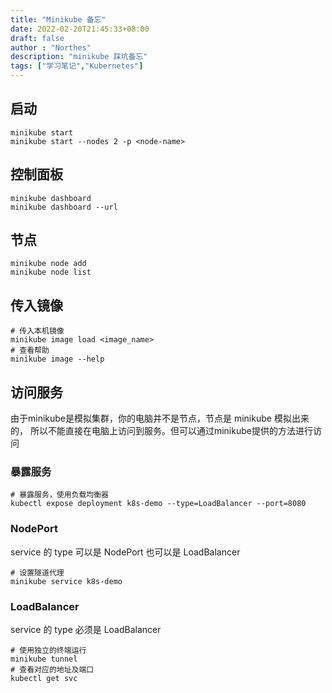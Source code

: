 ```yaml
---
title: "Minikube 备忘"
date: 2022-02-20T21:45:33+08:00
draft: false
author : "Northes"
description: "minikube 踩坑备忘"
tags: ["学习笔记","Kubernetes"]
---
```



## 启动
```shell
minikube start
minikube start --nodes 2 -p <node-name>
```

## 控制面板
```shell
minikube dashboard
minikube dashboard --url
```

## 节点
```shell
minikube node add
minikube node list
```

## 传入镜像
```shell
# 传入本机镜像
minikube image load <image_name>
# 查看帮助
minikube image --help
```

## 访问服务
由于minikube是模拟集群，你的电脑并不是节点，节点是 minikube 模拟出来的，
所以不能直接在电脑上访问到服务。但可以通过minikube提供的方法进行访问
### 暴露服务
```shell
# 暴露服务，使用负载均衡器
kubectl expose deployment k8s-demo --type=LoadBalancer --port=8080
```
### NodePort
service 的 type 可以是 NodePort 也可以是 LoadBalancer
```shell
# 设置隧道代理
minikube service k8s-demo
```
### LoadBalancer
service 的 type 必须是 LoadBalancer
```shell
# 使用独立的终端运行
minikube tunnel
# 查看对应的地址及端口
kubectl get svc
```